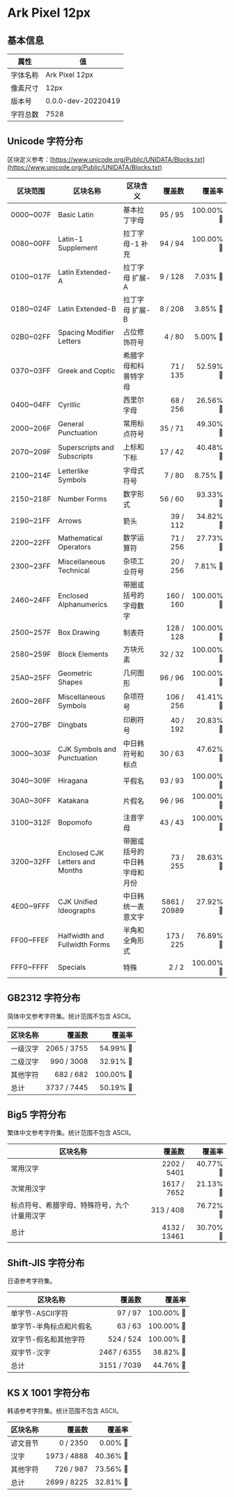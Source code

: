 # Ark Pixel 12px

## 基本信息

| 属性 | 值 |
|---|---|
| 字体名称 | Ark Pixel 12px |
| 像素尺寸 | 12px |
| 版本号 | 0.0.0-dev-20220419 |
| 字符总数 | 7528 |

## Unicode 字符分布

区块定义参考：[https://www.unicode.org/Public/UNIDATA/Blocks.txt](https://www.unicode.org/Public/UNIDATA/Blocks.txt)

| 区块范围 | 区块名称 | 区块含义 | 覆盖数 | 覆盖率 |
|---|---|---|---:|---:|
| 0000~007F | Basic Latin | 基本拉丁字母 | 95 / 95 | 100.00% 🚩 |
| 0080~00FF | Latin-1 Supplement | 拉丁字母-1 补充 | 94 / 94 | 100.00% 🚩 |
| 0100~017F | Latin Extended-A | 拉丁字母 扩展-A | 9 / 128 | 7.03% 🚧 |
| 0180~024F | Latin Extended-B | 拉丁字母 扩展-B | 8 / 208 | 3.85% 🚧 |
| 02B0~02FF | Spacing Modifier Letters | 占位修饰符号 | 4 / 80 | 5.00% 🚧 |
| 0370~03FF | Greek and Coptic | 希腊字母和科普特字母 | 71 / 135 | 52.59% 🚧 |
| 0400~04FF | Cyrillic | 西里尔字母 | 68 / 256 | 26.56% 🚧 |
| 2000~206F | General Punctuation | 常用标点符号 | 35 / 71 | 49.30% 🚧 |
| 2070~209F | Superscripts and Subscripts | 上标和下标 | 17 / 42 | 40.48% 🚧 |
| 2100~214F | Letterlike Symbols | 字母式符号 | 7 / 80 | 8.75% 🚧 |
| 2150~218F | Number Forms | 数字形式 | 56 / 60 | 93.33% 🚧 |
| 2190~21FF | Arrows | 箭头 | 39 / 112 | 34.82% 🚧 |
| 2200~22FF | Mathematical Operators | 数学运算符 | 71 / 256 | 27.73% 🚧 |
| 2300~23FF | Miscellaneous Technical | 杂项工业符号 | 20 / 256 | 7.81% 🚧 |
| 2460~24FF | Enclosed Alphanumerics | 带圈或括号的字母数字 | 160 / 160 | 100.00% 🚩 |
| 2500~257F | Box Drawing | 制表符 | 128 / 128 | 100.00% 🚩 |
| 2580~259F | Block Elements | 方块元素 | 32 / 32 | 100.00% 🚩 |
| 25A0~25FF | Geometric Shapes | 几何图形 | 96 / 96 | 100.00% 🚩 |
| 2600~26FF | Miscellaneous Symbols | 杂项符号 | 106 / 256 | 41.41% 🚧 |
| 2700~27BF | Dingbats | 印刷符号 | 40 / 192 | 20.83% 🚧 |
| 3000~303F | CJK Symbols and Punctuation | 中日韩符号和标点 | 30 / 63 | 47.62% 🚧 |
| 3040~309F | Hiragana | 平假名 | 93 / 93 | 100.00% 🚩 |
| 30A0~30FF | Katakana | 片假名 | 96 / 96 | 100.00% 🚩 |
| 3100~312F | Bopomofo | 注音字母 | 43 / 43 | 100.00% 🚩 |
| 3200~32FF | Enclosed CJK Letters and Months | 带圈或括号的中日韩字母和月份 | 73 / 255 | 28.63% 🚧 |
| 4E00~9FFF | CJK Unified Ideographs | 中日韩统一表意文字 | 5861 / 20989 | 27.92% 🚧 |
| FF00~FFEF | Halfwidth and Fullwidth Forms | 半角和全角形式 | 173 / 225 | 76.89% 🚧 |
| FFF0~FFFF | Specials | 特殊 | 2 / 2 | 100.00% 🚩 |

## GB2312 字符分布

简体中文参考字符集。统计范围不包含 ASCII。

| 区块名称 | 覆盖数 | 覆盖率 |
|---|---:|---:|
| 一级汉字 | 2065 / 3755 | 54.99% 🚧 |
| 二级汉字 | 990 / 3008 | 32.91% 🚧 |
| 其他字符 | 682 / 682 | 100.00% 🚩 |
| 总计 | 3737 / 7445 | 50.19% 🚧 |

## Big5 字符分布

繁体中文参考字符集。统计范围不包含 ASCII。

| 区块名称 | 覆盖数 | 覆盖率 |
|---|---:|---:|
| 常用汉字 | 2202 / 5401 | 40.77% 🚧 |
| 次常用汉字 | 1617 / 7652 | 21.13% 🚧 |
| 标点符号、希腊字母、特殊符号，九个计量用汉字 | 313 / 408 | 76.72% 🚧 |
| 总计 | 4132 / 13461 | 30.70% 🚧 |

## Shift-JIS 字符分布

日语参考字符集。

| 区块名称 | 覆盖数 | 覆盖率 |
|---|---:|---:|
| 单字节-ASCII字符 | 97 / 97 | 100.00% 🚩 |
| 单字节-半角标点和片假名 | 63 / 63 | 100.00% 🚩 |
| 双字节-假名和其他字符 | 524 / 524 | 100.00% 🚩 |
| 双字节-汉字 | 2467 / 6355 | 38.82% 🚧 |
| 总计 | 3151 / 7039 | 44.76% 🚧 |

## KS X 1001 字符分布

韩语参考字符集。统计范围不包含 ASCII。

| 区块名称 | 覆盖数 | 覆盖率 |
|---|---:|---:|
| 谚文音节 | 0 / 2350 | 0.00% 🚧 |
| 汉字 | 1973 / 4888 | 40.36% 🚧 |
| 其他字符 | 726 / 987 | 73.56% 🚧 |
| 总计 | 2699 / 8225 | 32.81% 🚧 |
